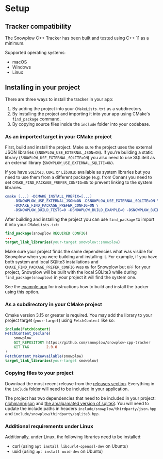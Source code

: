 # Setup

## Tracker compatibility

The Snowplow C++ Tracker has been built and tested using C++ 11 as a minimum.

Supported operating systems:

* macOS
* Windows
* Linux

## Installing in your project

There are three ways to install the tracker in your app:

1. By adding the project into your `CMakeLists.txt` as a subdirectory.
2. By installing the project and importing it into your app using CMake's `find_package` command.
3. By copying source files inside the `include` folder into your codebase.

### As an imported target in your CMake project

First, build and install the project. Make sure the project uses the external JSON libraries (`SNOWPLOW_USE_EXTERNAL_JSON=ON`). If you're building a static library (`SNOWPLOW_USE_EXTERNAL_SQLITE=ON`) you also need to use SQLite3 as an external library (`SNOWPLOW_USE_EXTERNAL_SQLITE=ON`).

If you have `SQLite3`, `CURL` or `LibUUID` available as system libraries but you need to use them from a different package (e.g. from Conan) you need to set `CMAKE_FIND_PACKAGE_PREFER_CONFIG=ON` to prevent linking to the system libraries.

```cmake
cmake [...] -DCMAKE_INSTALL_PREFIX=[...]
    -DSNOWPLOW_USE_EXTERNAL_JSON=ON -DSNOWPLOW_USE_EXTERNAL_SQLITE=ON \
    -DCMAKE_FIND_PACKAGE_PREFER_CONFIG=ON \
    -DSNOWPLOW_BUILD_TESTS=0 -DSNOWPLOW_BUILD_EXAMPLE=0 -DSNOWPLOW_BUILD_PERFORMANCE=0
```

After building and installing the project you can use `find_package` to import it into your `CMakeLists.txt`:

```cmake
find_package(snowplow REQUIRED CONFIG)
...
target_link_libraries(your-target snowplow::snowplow)
```

Make sure your project finds the same dependencies what was visible for Snowplow when you were building and installing it. For example, if you have both system and local SQlite3 installations and `CMAKE_FIND_PACKAGE_PREFER_CONFIG` was `ON` for Snowplow but `OFF` for your project, Snowplow will be built with the local SQLite3 while during `find_package(snowplow)` in your project it will find the system one.

See the [example app](https://github.com/snowplow/snowplow-cpp-tracker/tree/master/examples) for instructions how to build and install the tracker using this option.

### As a subdirectory in your CMake project

Cmake version 3.15 or greater is required. You may add the library to your project target (`your-target`) using `FetchContent` like so:

```cmake
include(FetchContent)
FetchContent_Declare(
    snowplow
    GIT_REPOSITORY https://github.com/snowplow/snowplow-cpp-tracker
    GIT_TAG        2.0.0
)
FetchContent_MakeAvailable(snowplow)
target_link_libraries(your-target snowplow)
```

### Copying files to your project

Download the most recent release from the [releases section](https://github.com/snowplow/snowplow-cpp-tracker/releases). Everything in the `include` folder will need to be included in your application.

The project has two dependencies that need to be included in your project: [nlohmann/json](https://github.com/nlohmann/json) and [the amalgamated version of sqlite3](https://www.sqlite.org/download.html). You will need to update the include paths in headers `include/snowplow/thirdparty/json.hpp` and `include/snowplow/thirdparty/sqlite3.hpp`.

### Additional requirements under Linux

Additionally, under Linux, the following libraries need to be installed:

* curl (using `apt install libcurl4-openssl-dev` on Ubuntu)
* uuid (using `apt install uuid-dev` on Ubuntu)
